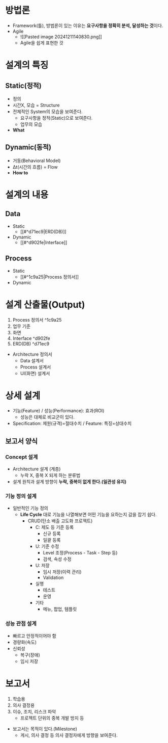 # 방법론
- Framework(틀), 방법론이 있는 이유는 **요구사항을 정확히 분석, 달성하는 것**이다.
- Agile
	- ![[Pasted image 20241211140830.png]]
	- Agile을 쉽게 표현한 것

# 설계의 특징
## Static(정적)
- 정의
- 시간X, 모습 = Structure
- 전체적인 System의 모습을 보여준다.
	- 요구사항을 정적(Static)으로 보여준다.
	- 업무의 모습
- **What**

## Dynamic(동적)
- 거동(Behavioral Model)
- Δt(시간의 흐름) = Flow
- **How to**

# 설계의 내용
## Data
- Static
	- [[#^d71ec9|ERD(DB)]]
- Dynamic
	- [[#^d902fe|Interface]]
## Process
- Static
	- [[#^1c9a25|Process 정의서]]
- Dynamic

# 설계 산출물(Output)
1. Process 정의서 ^1c9a25
2. 업무 기준
3. 화면
4. Interface ^d902fe
5. ERD(DB) ^d71ec9

- Architecture 정의서
	- Data 설계서
	- Process 설계서
	- UI(화면) 설계서


# 상세 설계
- 기능(Feature) / 성능(Performance): 효과(ROI)
	- 성능은 대체로 비교군이 있다.
- Specification: 제원(규격)=절대수치 / Feature: 특징=상대수치
## 보고서 양식
### Concept 설계
- Architecture 설계 (계층)
	- 누락 X, 중복 X 되게 하는 분류법
- 설계 원칙과 설계 방향이 **누락, 중복이 없게 한다.(일관성 유지)**

### 기능 정의 설계
- 일반적인 기능 정의
	- **Life Cycle** 대로 기능을 나열해보면 어떤 기능을 요하는지 감을 잡기 쉽다.
		- CRUD(탄소 배출 고도화 프로젝트)
			- C: 제도 등 기준 등록
				- 신규 등록
				- 일괄 등록
			- U: 기준 수정
				- Level 조정(Process - Task - Step 등)
				- 검색, 속성 수정
			- U: 저장
				- 임시 저장(이력 관리)
				- Validation
			- 실행
				- 테스트
				- 운영
			- 기타
				- 메뉴, 팝업, 템플릿

### 성능 관점 설계
- 빠르고 안정적이어야 함
- 경량화(속도)
- 신뢰성
	- 복구(장애)
	- 임시 저장

# 보고서
1. 학습용
2. 의사 결정용
3. 이슈, 조치, 리스크 파악
	- 프로젝트 단위의 중복 개발 방지 등
- 보고서는 목적이 있다.(Milestone)
	- 게시, 의사 결정 등 의사 결정자에게 방향을 보여준다.